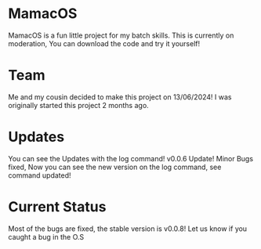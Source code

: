 
# MamacOS
MamacOS is a fun little project for my batch skills. This is currently on moderation,
You can download the code and try it yourself!

# Team
Me and my cousin decided to make this project on 13/06/2024! I was originally started this project 2 months ago.

# Updates
You can see the Updates with the log command!
v0.0.6 Update!
Minor Bugs fixed,
Now you can see the new version on the log command,
see command updated!

# Current Status
Most of the bugs are fixed, the stable version is v0.0.8! Let us know
if you caught a bug in the O.S
